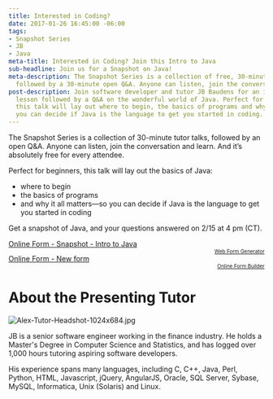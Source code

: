 ```yaml
---
title: Interested in Coding?
date: 2017-01-26 16:45:00 -06:00
tags:
- Snapshot Series
- JB
- Java
meta-title: Interested in Coding? Join this Intro to Java
sub-headline: Join us for a Snapshot on Java!
meta-description: The Snapshot Series is a collection of free, 30-minute tutor talks
  followed by a 30-minute open Q&A. Anyone can listen, join the conversation and learn.
post-description: Join software developer and tutor JB Baudens for an introductory
  lesson followed by a Q&A on the wonderful world of Java. Perfect for beginners,
  this talk will lay out where to begin, the basics of programs and why it all matters—so
  you can decide if Java is the language to get you started in coding.
---
```


The Snapshot Series is a collection of 30-minute tutor talks, followed by an open Q&A. Anyone can listen, join the conversation and learn. And it’s absolutely free for every attendee.

Perfect for beginners, this talk will lay out the basics of Java:
* where to begin
* the basics of programs 
* and why it all matters—so you can decide if Java is the language to get you started in coding

Get a snapshot of Java, and your questions answered on 2/15 at 4 pm (CT). 

<script type="text/javascript" src="https://wyzant.formstack.com/forms/js.php/snapshot_intro_to_java">
</script>
<noscript>
     <a href="https://wyzant.formstack.com/forms/snapshot_intro_to_java" title="Online Form">Online Form - Snapshot - Intro to Java</a>
</noscript>
<div style="text-align:right; font-size:x-small;">
     <a href="http://www.formstack.com?utm_source=jsembed&utm_medium=product&utm_campaign=product+branding&fa=h,2562507" title="Web Form Generator">Web Form Generator</a>
</div>

<script type="text/javascript" src="https://wyzant.formstack.com/forms/js.php/new_form">
</script>
<noscript>
    <a href="https://wyzant.formstack.com/forms/snapshot_intro_to_java" title="Online Form">Online Form - New form</a>
</noscript>
<div style="text-align:right; font-size:x-small;">
    <a href="http://www.formstack.com?utm_source=jsembed&utm_medium=product&utm_campaign=product+branding&fa=h,2562507" title="Online Form Builder">Online Form Builder</a>
</div>

# About the Presenting Tutor #
![Alex-Tutor-Headshot-1024x684.jpg](/blog/uploads/Alex-Tutor-Headshot-1024x684.jpg)

JB is a senior software engineer working in the finance industry. He holds a Master's Degree in Computer Science and Statistics, and has logged over 1,000 hours tutoring aspiring software developers.

His experience spans many languages, including C, C++, Java, Perl, Python, HTML, Javascript, jQuery, AngularJS, Oracle, SQL Server, Sybase, MySQL, Informatica, Unix (Solaris) and Linux.